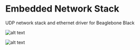# Embedded Network Stack

UDP network stack and ethernet driver for Beaglebone Black

![alt text](https://github.com/marwan475/Embedded-Network-Stack/docs/ping.png)

![alt text](https://github.com/marwan475/Embedded-Network-Stack/docs/schat.png)
